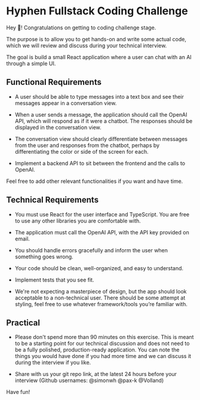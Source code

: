 
# Hyphen Fullstack Coding Challenge

Hey 👋! Congratulations on getting to coding challenge stage.

The purpose is to allow you to get hands-on and write some actual code, which we will review and discuss during your technical interview.

The goal is build a small React application where a user can chat with an AI through a simple UI.

## Functional Requirements
* A user should be able to type messages into a text box and see their messages appear in a conversation view.

* When a user sends a message, the application should call the OpenAI API, which will respond as if it were a chatbot. The responses should be displayed in the conversation view.

* The conversation view should clearly differentiate between messages from the user and responses from the chatbot, perhaps by differentiating the color or side of the screen for each.

* Implement a backend API to sit between the frontend and the calls to OpenAI.

Feel free to add other relevant functionalities if you want and have time.

## Technical Requirements
* You must use React for the user interface and TypeScript. You are free to use any other libraries you are comfortable with.

* The application must call the OpenAI API, with the API key provided on email.

* You should handle errors gracefully and inform the user when something goes wrong.

* Your code should be clean, well-organized, and easy to understand.

* Implement tests that you see fit.

* We're not expecting a masterpiece of design, but the app should look acceptable to a non-technical user. There should be some attempt at styling, feel free to use whatever framework/tools you’re familiar with.

## Practical

* Please don't spend more than 90 minutes on this exercise. This is meant to be a starting point for our technical discussion and does not need to be a fully polished, production-ready application. You can note the things you would have done if you had more time and we can discuss it during the interview if you like.

* Share with us your git repo link, at the latest 24 hours before your interview (Github usernames: @simonwh @pax-k @Volland)

Have fun!
